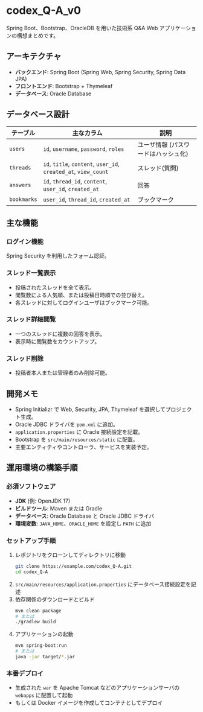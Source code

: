 # codex_Q-A_v0

Spring Boot、Bootstrap、OracleDB を用いた技術系 Q&A Web アプリケーションの構想まとめです。

## アーキテクチャ
- **バックエンド**: Spring Boot (Spring Web, Spring Security, Spring Data JPA)
- **フロントエンド**: Bootstrap + Thymeleaf
- **データベース**: Oracle Database

## データベース設計
| テーブル | 主なカラム | 説明 |
|---|---|---|
| `users` | `id`, `username`, `password`, `roles` | ユーザ情報 (パスワードはハッシュ化) |
| `threads` | `id`, `title`, `content`, `user_id`, `created_at`, `view_count` | スレッド(質問) |
| `answers` | `id`, `thread_id`, `content`, `user_id`, `created_at` | 回答 |
| `bookmarks` | `user_id`, `thread_id`, `created_at` | ブックマーク |

## 主な機能
### ログイン機能
Spring Security を利用したフォーム認証。

### スレッド一覧表示
- 投稿されたスレッドを全て表示。
- 閲覧数による人気順、または投稿日時順での並び替え。
- 各スレッドに対してログインユーザはブックマーク可能。

### スレッド詳細閲覧
- 一つのスレッドに複数の回答を表示。
- 表示時に閲覧数をカウントアップ。

### スレッド削除
- 投稿者本人または管理者のみ削除可能。

## 開発メモ
- Spring Initializr で Web, Security, JPA, Thymeleaf を選択してプロジェクト生成。
- Oracle JDBC ドライバを `pom.xml` に追加。
- `application.properties` に Oracle 接続設定を記載。
- Bootstrap を `src/main/resources/static` に配置。
- 主要エンティティやコントローラ、サービスを実装予定。
 
## 運用環境の構築手順
### 必須ソフトウェア
- **JDK** (例: OpenJDK 17)
- **ビルドツール**: Maven または Gradle
- **データベース**: Oracle Database と Oracle JDBC ドライバ
- **環境変数**: `JAVA_HOME`、`ORACLE_HOME` を設定し `PATH` に追加

### セットアップ手順
1. レポジトリをクローンしてディレクトリに移動
   ```bash
   git clone https://example.com/codex_Q-A.git
   cd codex_Q-A
   ```
2. `src/main/resources/application.properties` にデータベース接続設定を記述
3. 依存関係のダウンロードとビルド
   ```bash
   mvn clean package
   # または
   ./gradlew build
   ```
4. アプリケーションの起動
   ```bash
   mvn spring-boot:run
   # または
   java -jar target/*.jar
   ```

### 本番デプロイ
- 生成された `war` を Apache Tomcat などのアプリケーションサーバの `webapps` に配置して起動
- もしくは Docker イメージを作成してコンテナとしてデプロイ
